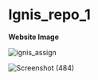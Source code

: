# Ignis_repo_1


**Website Image**

![ignis_assign](https://user-images.githubusercontent.com/55298255/108126641-13a4ad80-70d0-11eb-8e5c-ac06ac65a999.PNG)

![Screenshot (484)](https://user-images.githubusercontent.com/55298255/108126874-5f575700-70d0-11eb-94ed-8ba7ab211733.png)
